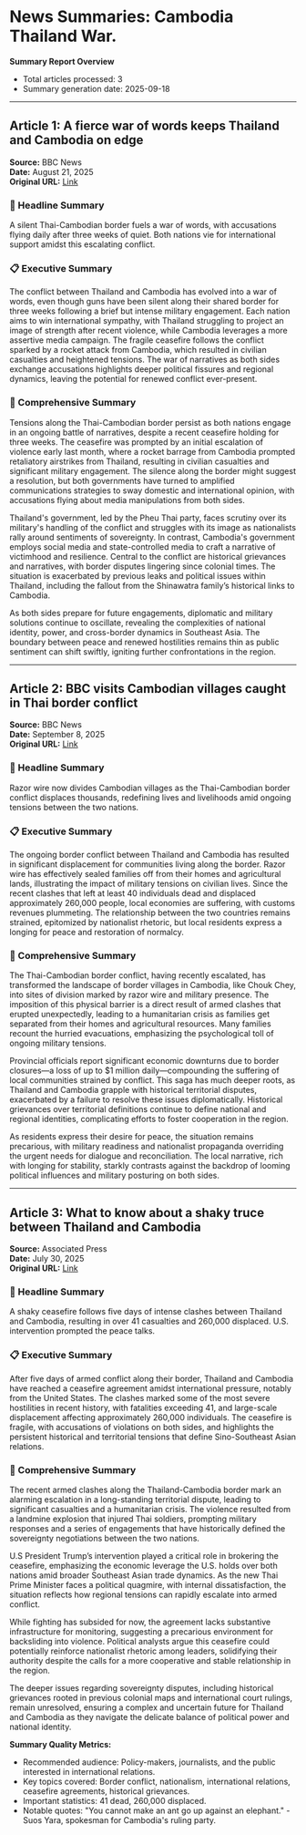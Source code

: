 # News Summaries: Cambodia Thailand War.

**Summary Report Overview**

- Total articles processed: 3
- Summary generation date: 2025-09-18

---

## Article 1: A fierce war of words keeps Thailand and Cambodia on edge

**Source:** BBC News  
**Date:** August 21, 2025  
**Original URL:** [Link](https://www.bbc.com/news/articles/clyrx53zeg4o)

### 📱 Headline Summary

A silent Thai-Cambodian border fuels a war of words, with accusations flying daily after three weeks of quiet. Both nations vie for international support amidst this escalating conflict.

### 📋 Executive Summary

The conflict between Thailand and Cambodia has evolved into a war of words, even though guns have been silent along their shared border for three weeks following a brief but intense military engagement. Each nation aims to win international sympathy, with Thailand struggling to project an image of strength after recent violence, while Cambodia leverages a more assertive media campaign. The fragile ceasefire follows the conflict sparked by a rocket attack from Cambodia, which resulted in civilian casualties and heightened tensions. The war of narratives as both sides exchange accusations highlights deeper political fissures and regional dynamics, leaving the potential for renewed conflict ever-present.

### 📖 Comprehensive Summary

Tensions along the Thai-Cambodian border persist as both nations engage in an ongoing battle of narratives, despite a recent ceasefire holding for three weeks. The ceasefire was prompted by an initial escalation of violence early last month, where a rocket barrage from Cambodia prompted retaliatory airstrikes from Thailand, resulting in civilian casualties and significant military engagement. The silence along the border might suggest a resolution, but both governments have turned to amplified communications strategies to sway domestic and international opinion, with accusations flying about media manipulations from both sides.

Thailand's government, led by the Pheu Thai party, faces scrutiny over its military's handling of the conflict and struggles with its image as nationalists rally around sentiments of sovereignty. In contrast, Cambodia's government employs social media and state-controlled media to craft a narrative of victimhood and resilience. Central to the conflict are historical grievances and narratives, with border disputes lingering since colonial times. The situation is exacerbated by previous leaks and political issues within Thailand, including the fallout from the Shinawatra family’s historical links to Cambodia.

As both sides prepare for future engagements, diplomatic and military solutions continue to oscillate, revealing the complexities of national identity, power, and cross-border dynamics in Southeast Asia. The boundary between peace and renewed hostilities remains thin as public sentiment can shift swiftly, igniting further confrontations in the region.

---

## Article 2: BBC visits Cambodian villages caught in Thai border conflict

**Source:** BBC News  
**Date:** September 8, 2025  
**Original URL:** [Link](https://www.bbc.com/news/articles/c059j8759rlo)

### 📱 Headline Summary

Razor wire now divides Cambodian villages as the Thai-Cambodian border conflict displaces thousands, redefining lives and livelihoods amid ongoing tensions between the two nations.

### 📋 Executive Summary

The ongoing border conflict between Thailand and Cambodia has resulted in significant displacement for communities living along the border. Razor wire has effectively sealed families off from their homes and agricultural lands, illustrating the impact of military tensions on civilian lives. Since the recent clashes that left at least 40 individuals dead and displaced approximately 260,000 people, local economies are suffering, with customs revenues plummeting. The relationship between the two countries remains strained, epitomized by nationalist rhetoric, but local residents express a longing for peace and restoration of normalcy.

### 📖 Comprehensive Summary

The Thai-Cambodian border conflict, having recently escalated, has transformed the landscape of border villages in Cambodia, like Chouk Chey, into sites of division marked by razor wire and military presence. The imposition of this physical barrier is a direct result of armed clashes that erupted unexpectedly, leading to a humanitarian crisis as families get separated from their homes and agricultural resources. Many families recount the hurried evacuations, emphasizing the psychological toll of ongoing military tensions.

Provincial officials report significant economic downturns due to border closures—a loss of up to $1 million daily—compounding the suffering of local communities strained by conflict. This saga has much deeper roots, as Thailand and Cambodia grapple with historical territorial disputes, exacerbated by a failure to resolve these issues diplomatically. Historical grievances over territorial definitions continue to define national and regional identities, complicating efforts to foster cooperation in the region.

As residents express their desire for peace, the situation remains precarious, with military readiness and nationalist propaganda overriding the urgent needs for dialogue and reconciliation. The local narrative, rich with longing for stability, starkly contrasts against the backdrop of looming political influences and military posturing on both sides.

---

## Article 3: What to know about a shaky truce between Thailand and Cambodia

**Source:** Associated Press  
**Date:** July 30, 2025  
**Original URL:** [Link](https://apnews.com/article/thailand-cambodia-border-conflict-explainer-0eb99510a4ea16ee769a5934e0c07383)

### 📱 Headline Summary

A shaky ceasefire follows five days of intense clashes between Thailand and Cambodia, resulting in over 41 casualties and 260,000 displaced. U.S. intervention prompted the peace talks.

### 📋 Executive Summary

After five days of armed conflict along their border, Thailand and Cambodia have reached a ceasefire agreement amidst international pressure, notably from the United States. The clashes marked some of the most severe hostilities in recent history, with fatalities exceeding 41, and large-scale displacement affecting approximately 260,000 individuals. The ceasefire is fragile, with accusations of violations on both sides, and highlights the persistent historical and territorial tensions that define Sino-Southeast Asian relations.

### 📖 Comprehensive Summary

The recent armed clashes along the Thailand-Cambodia border mark an alarming escalation in a long-standing territorial dispute, leading to significant casualties and a humanitarian crisis. The violence resulted from a landmine explosion that injured Thai soldiers, prompting military responses and a series of engagements that have historically defined the sovereignty negotiations between the two nations.

U.S President Trump’s intervention played a critical role in brokering the ceasefire, emphasizing the economic leverage the U.S. holds over both nations amid broader Southeast Asian trade dynamics. As the new Thai Prime Minister faces a political quagmire, with internal dissatisfaction, the situation reflects how regional tensions can rapidly escalate into armed conflict.

While fighting has subsided for now, the agreement lacks substantive infrastructure for monitoring, suggesting a precarious environment for backsliding into violence. Political analysts argue this ceasefire could potentially reinforce nationalist rhetoric among leaders, solidifying their authority despite the calls for a more cooperative and stable relationship in the region.

The deeper issues regarding sovereignty disputes, including historical grievances rooted in previous colonial maps and international court rulings, remain unresolved, ensuring a complex and uncertain future for Thailand and Cambodia as they navigate the delicate balance of political power and national identity.

**Summary Quality Metrics:**

- Recommended audience: Policy-makers, journalists, and the public interested in international relations.
- Key topics covered: Border conflict, nationalism, international relations, ceasefire agreements, historical grievances.
- Important statistics: 41 dead, 260,000 displaced.
- Notable quotes: "You cannot make an ant go up against an elephant." - Suos Yara, spokesman for Cambodia's ruling party.
